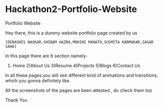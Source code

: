 # Hackathon2-Portfolio-Website
Portfolio Website

Hey there, this is a dummy website portfolio page created by us 

    [DEBASHIS NASKAR,SHIBAM HAZRA,MOHINI MAHATO,SUSMITA KARMAKAR,SAGAR SAHA]

In this page there are 6 section namely-

1) Home   2)About Us  3)Resume   4)Projects  5)Blogs   6)Contact Us

In all these pages you will see different kind of animations and transitions, which you gonna definitely like.

All the screenshots of the pages are been attested , do check them too 

Thank You

